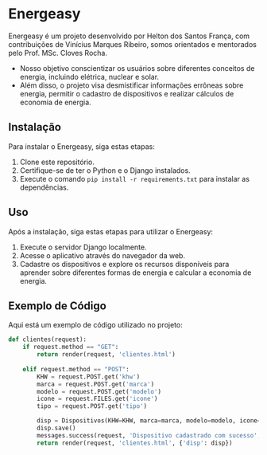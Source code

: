 # Energeasy

Energeasy é um projeto desenvolvido por Helton dos Santos França, com contribuições de Vinícius Marques Ribeiro, somos orientados e mentorados pelo Prof. MSc. Cloves Rocha.
- Nosso objetivo conscientizar os usuários sobre diferentes conceitos de energia, incluindo elétrica, nuclear e solar. 
- Além disso, o projeto visa desmistificar informações errôneas sobre energia, permitir o cadastro de dispositivos e realizar cálculos de economia de energia.

## Instalação

Para instalar o Energeasy, siga estas etapas:

1. Clone este repositório.
2. Certifique-se de ter o Python e o Django instalados.
3. Execute o comando `pip install -r requirements.txt` para instalar as dependências.

## Uso

Após a instalação, siga estas etapas para utilizar o Energeasy:

1. Execute o servidor Django localmente.
2. Acesse o aplicativo através do navegador da web.
3. Cadastre os dispositivos e explore os recursos disponíveis para aprender sobre diferentes formas de energia e calcular a economia de energia.

## Exemplo de Código

Aqui está um exemplo de código utilizado no projeto:

```python
def clientes(request):
    if request.method == "GET":
        return render(request, 'clientes.html')
    
    elif request.method == "POST":
        KHW = request.POST.get('khw')
        marca = request.POST.get('marca')
        modelo = request.POST.get('modelo')
        icone = request.FILES.get('icone')
        tipo = request.POST.get('tipo')

        disp = Dispositivos(KHW=KHW, marca=marca, modelo=modelo, icone=icone, tipo=tipo)
        disp.save()
        messages.success(request, 'Dispositivo cadastrado com sucesso',extra_tags='success-message')
        return render(request, 'clientes.html', {'disp': disp})

